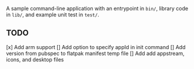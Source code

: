 A sample command-line application with an entrypoint in `bin/`, library code
in `lib/`, and example unit test in `test/`.

## TODO
[x] Add arm support
[] Add option to specify appId in init command
[] Add version from pubspec to flatpak manifest temp file
[] Add add appstream, icons, and desktop files
